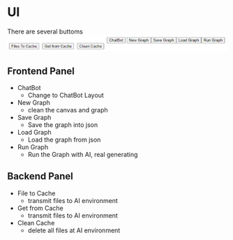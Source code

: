 
# UI

There are several buttoms  
![](./images/button.webp)

## Frontend Panel
* ChatBot
  * Change to ChatBot Layout
* New Graph
  * clean the canvas and graph
* Save Graph
  * Save the graph into json
* Load Graph
  * Load the graph from json
* Run Graph
  * Run the Graph with AI, real generating

## Backend Panel
* File to Cache
  * transmit files to AI environment
* Get from Cache
  * transmit files to AI environment
* Clean Cache
  * delete all files at AI environment